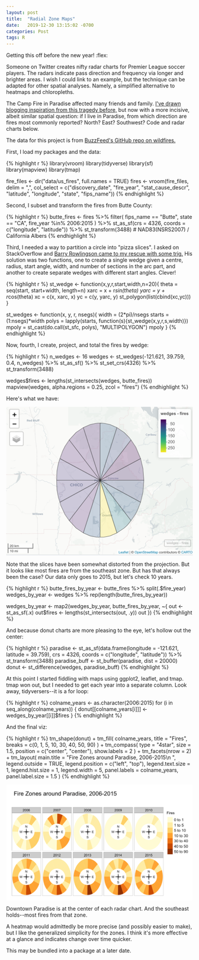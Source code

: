 ```yaml
---
layout: post
title:  "Radial Zone Maps"
date:   2019-12-30 13:15:02 -0700
categories: Post
tags: R
---
```


Getting this off before the new year! :flex:

Someone on Twitter creates nifty radar charts for Premier League soccer players. The radars indicate pass direction and frequency via 
longer and brighter areas. I wish I could link to an example, but the technique can be adapted for other spatial analyses. Namely, 
a simplified alternative to heatmaps and chloropleths. 

<!--more-->

The Camp Fire in Paradise affected many friends and family. [I've drawn blogging inspiration from this tragedy before,](https://daranzolin.github.io/2018-11-26-compareAreas/)
but now with a more incisive, albeit similar spatial question: if I live in Paradise, from which direction are fires most commonly reported?
North? East? Southwest? Code and radar charts below.

The data for this project is from [BuzzFeed's GitHub repo on wildfires.](https://github.com/BuzzFeedNews/2018-07-wildfire-trends)

First, I load my packages and the data:

{% highlight r %}
library(vroom)
library(tidyverse)
library(sf)
library(mapview)
library(tmap)

fire_files <- dir("data/us_fires", full.names = TRUE)
fires <- vroom(fire_files,
               delim = ",",
               col_select = c("discovery_date",
                              "fire_year",
                              "stat_cause_descr",
                              "latitude",
                              "longitude",
                              "state",
                              "fips_name"))
{% endhighlight %}

Second, I subset and transform the fires from Butte County:

{% highlight r %}
butte_fires <- fires %>%
  filter(
    fips_name == "Butte",
    state == "CA",
    fire_year %in% 2006:2015
  ) %>%
  st_as_sf(crs = 4326, coords = c("longitude", "latitude")) %>%
  st_transform(3488) # NAD83(NSRS2007) / California Albers
{% endhighlight %}

Third, I needed a way to partition a circle into "pizza slices". I asked on StackOverflow and [Barry Rowlingson came to my rescue with
some trig.](https://stackoverflow.com/questions/59328707/how-do-i-partition-a-circle-into-equal-multipolygon-slices-with-sf-and-r) His solution was
two functions, one to create a single wedge given a centre, radius, start angle, width, and number of sections in the arc part, and another to 
create separate wedges with different start angles. Clever!

{% highlight r %}
st_wedge <- function(x,y,r,start,width,n=20){
    theta = seq(start, start+width, length=n)
    xarc = x + r*sin(theta)
    yarc = y + r*cos(theta)
    xc = c(x, xarc, x)
    yc = c(y, yarc, y)
    st_polygon(list(cbind(xc,yc)))   
}

st_wedges <- function(x, y, r, nsegs){
    width = (2*pi)/nsegs
    starts = (1:nsegs)*width
    polys = lapply(starts, function(s){st_wedge(x,y,r,s,width)})
    mpoly = st_cast(do.call(st_sfc, polys), "MULTIPOLYGON")
    mpoly
}
{% endhighlight %}

Now, fourth, I create, project, and total the fires by wedge:

{% highlight r %}
n_wedges <- 16
wedges <- st_wedges(-121.621, 39.759, 0.4, n_wedges) %>%
  st_as_sf() %>%
  st_set_crs(4326) %>%
  st_transform(3488)

wedges$fires <- lengths(st_intersects(wedges, butte_fires))
mapview(wedges, alpha.regions = 0.25, zcol = "fires")
{% endhighlight %}

Here's what we have:

<img src="/img/blog/wedges1.png" alt="wedges" align="center"/> 

Note that the slices have been somewhat distorted from the projection. But it looks like most fires are from the southeast zone. But has that always been the case? Our data only goes to 2015, but let's
check 10 years.

{% highlight r %}
butte_fires_by_year <- butte_fires %>% split(.$fire_year)
wedges_by_year <- wedges %>% rep(length(butte_fires_by_year))

wedges_by_year <- map2(wedges_by_year, butte_fires_by_year, ~{
  out <- st_as_sf(.x)
  out$fires <- lengths(st_intersects(out, .y))
  out
})
{% endhighlight %}

And because donut charts are more pleasing to the eye, let's hollow out the center:

{% highlight r %}
paradise <- st_as_sf(data.frame(longitude = -121.621, latitude = 39.759),
                     crs = 4326,
                     coords = c("longitude", "latitude")) %>%
  st_transform(3488)
paradise_buff <- st_buffer(paradise, dist = 20000)
donut <- st_difference(wedges, paradise_buff)
{% endhighlight %}

At this point I started fiddling with maps using ggplot2, leaflet, and tmap. tmap won out, but I needed to get each year into
a separate column. Look away, tidyversers--it is a for loop:

{% highlight r %}
colname_years <- as.character(2006:2015)
for (i in seq_along(colname_years)) {
  donut[[colname_years[i]]] <- wedges_by_year[[i]]$fires
}
{% endhighlight %}

And the final viz:

{% highlight r %}
tm_shape(donut) +
  tm_fill(
    colname_years,
    title = "Fires",
    breaks = c(0, 1, 5, 10, 30, 40, 50, 90)
  ) +
  tm_compass(
    type = "4star",
    size = 1.5,
    position = c("center", "center"),
    show.labels = 2
  ) +
  tm_facets(nrow = 2) +
  tm_layout(
    main.title = "Fire Zones around Paradise, 2006-2015\n ",
    legend.outside = TRUE,
    legend.position = c("left", "top"),
    legend.text.size = 1,
    legend.hist.size = 1,
    legend.width = 5,
    panel.labels = colname_years,
    panel.label.size = 1.5
  )
{% endhighlight %}

<img src="/img/blog/radarfirezones.png" alt="fireradar" align="center"/> 

Downtown Paradise is at the center of each radar chart. And the southeast holds--most fires from that zone. 

A heatmap would admittedly be more precise (and possibly easier to make), but I like the generalized simplicity for the zones. I think
it's more effective at a glance and indicates change over time quicker.

This may be bundled into a package at a later date.